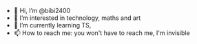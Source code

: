 - 👋 Hi, I’m @bibi2400
- 👀 I’m interested in technology, maths and art
- 🌱 I’m currently learning TS, 
- 📫 How to reach me: you won't have to reach me, I'm invisible

<!---
bibi2400/bibi2400 is a ✨ special ✨ repository because its `README.md` (this file) appears on your GitHub profile.
You can click the Preview link to take a look at your changes.
--->
